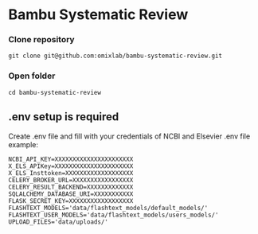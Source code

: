 Bambu Systematic Review
==========================

### Clone repository 
`git clone git@github.com:omixlab/bambu-systematic-review.git`

### Open folder 
`cd bambu-systematic-review`

## .env setup is required
Create .env file and fill with your credentials of NCBI and Elsevier
.env file example:
```
NCBI_API_KEY=XXXXXXXXXXXXXXXXXXXXXX
X_ELS_APIKey=XXXXXXXXXXXXXXXXXXXXXX
X_ELS_Insttoken=XXXXXXXXXXXXXXXXXXX
CELERY_BROKER_URL=XXXXXXXXXXXXXXXXX
CELERY_RESULT_BACKEND=XXXXXXXXXXXXX
SQLALCHEMY_DATABASE_URI=XXXXXXXXXXX
FLASK_SECRET_KEY=XXXXXXXXXXXXXXXXXX
FLASHTEXT_MODELS='data/flashtext_models/default_models/'
FLASHTEXT_USER_MODELS='data/flashtext_models/users_models/'
UPLOAD_FILES='data/uploads/'
```

